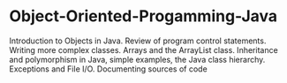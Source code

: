 # Object-Oriented-Progamming-Java
Introduction to Objects in Java.
Review of program control statements.
Writing more complex classes.
Arrays and the ArrayList class.
Inheritance and polymorphism in Java, simple examples, the Java class hierarchy.
Exceptions and File I/O.
Documenting sources of code
